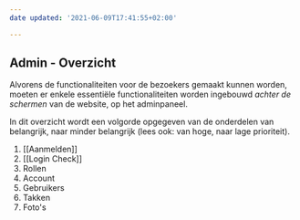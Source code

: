 ```yaml
---
date updated: '2021-06-09T17:41:55+02:00'

---
```


## Admin - Overzicht

Alvorens de functionaliteiten voor de bezoekers gemaakt kunnen worden, moeten er enkele essentiële functionaliteiten worden ingebouwd _achter de schermen_ van de website, op het adminpaneel.

In dit overzicht wordt een volgorde opgegeven van de onderdelen van belangrijk, naar minder belangrijk (lees ook: van hoge, naar lage prioriteit).

1. [[Aanmelden]]
2. [[Login Check]]
3. Rollen
4. Account
5. Gebruikers
6. Takken
7. Foto's
